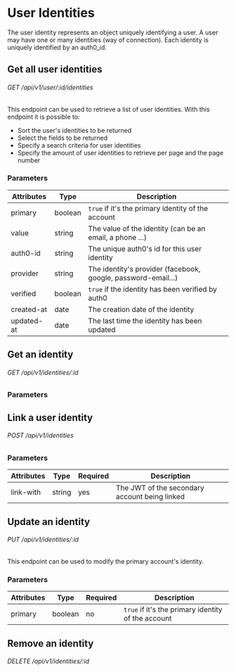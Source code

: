 # User Identities

The user identity represents an object uniquely identifying a user.
A user may have one or many identities (way of connection). 
Each identity is uniquely identified by an auth0_id.

## Get all user identities

###### <verb class="get">GET</verb> /api/v1/user/:id/identities

This endpoint can be used to retrieve a list of user identities. With this endpoint it is possible to:

* Sort the user's identities to be returned
* Select the fields to be returned
* Specify a search criteria for user identities
* Specify the amount of user identities to retrieve per page and the page number

### Parameters

Attributes | Type | Description
-------- | ----- | -----------
primary | boolean | `true` if it's the primary identity of the account 
value | string | The value of the identity (can be an email, a phone ...)
auth0-id | string | The unique auth0's id for this user identity
provider | string | The identity's provider (facebook, google, password-email...)
verified | boolean | `true` if the identity has been verified by auth0
created-at | date | The creation date of the identity
updated-at | date | The last time the identity has been updated

## Get an identity

###### <verb class="get">GET</verb> /api/v1/identities/:id

### Parameters


## Link a user identity

###### <verb class="post">POST</verb> /api/v1/identities

### Parameters

Attributes | Type | Required | Description
---------- | ---- | -------- | -----------
link-with | string | yes | The JWT of the secondary account being linked


## Update an identity

###### <verb class="put">PUT</verb> /api/v1/identities/:id

This endpoint can be used to modify the primary account's identity.

### Parameters

Attributes | Type | Required | Description
---------- | ---- | -------- | -----------
primary | boolean | no | `true` if it's the primary identity of the account 

## Remove an identity

###### <verb class="delete">DELETE</verb> /api/v1/identities/:id
